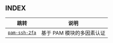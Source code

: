 ## INDEX

| 跳转 | 说明 |
| --- | --- |
| [`pam-ssh-2fa`](https://github.com/PokeyBoa/infra-devops-automation/tree/master/scenes/pam-ssh-2fa) | 基于 PAM 模块的多因素认证 |


